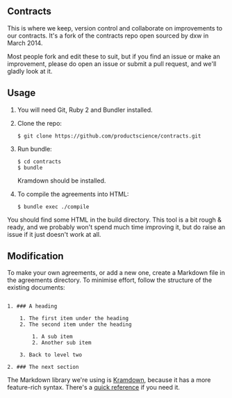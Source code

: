 ## Contracts

This is where we keep, version control and collaborate on improvements to our contracts. It's a fork of the contracts repo open sourced by dxw in March 2014.

Most people fork and edit these to suit, but if you find an issue or make an improvement, please do open an issue or submit a pull request, and we'll gladly look at it.

## Usage

1. You will need Git, Ruby 2 and Bundler installed.

2. Clone the repo:

   ```
   $ git clone https://github.com/productscience/contracts.git
   ```
3. Run bundle:

   ```
   $ cd contracts
   $ bundle
   ```

   Kramdown should be installed.

4. To compile the agreements into HTML:

   ```
   $ bundle exec ./compile
   ```

You should find some HTML in the build directory. This tool is a bit rough & ready, and we probably won't spend much time improving it, but do raise an issue if it just doesn't work at all.

## Modification

To make your own agreements, or add a new one, create a Markdown file in the agreements directory. To minimise effort, follow the structure of the existing documents:

```

1. ### A heading

    1. The first item under the heading
    2. The second item under the heading

        1. A sub item
        2. Another sub item

    3. Back to level two

2. ### The next section
```

The Markdown library we're using is [Kramdown](https://kramdown.gettalong.org/), because it has a more feature-rich syntax. There's a [quick reference](https://kramdown.gettalong.org/quickref.html) if you need it.
